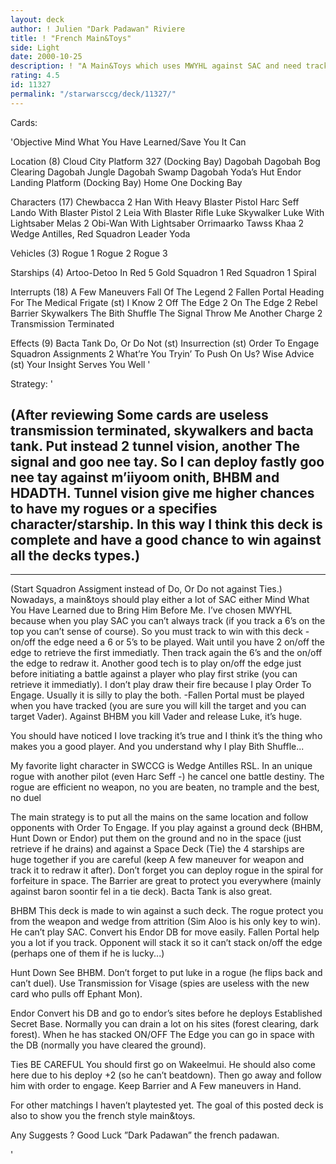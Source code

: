 ```yaml
---
layout: deck
author: ! Julien "Dark Padawan" Riviere
title: ! "French Main&Toys"
side: Light
date: 2000-10-25
description: ! "A Main&Toys which uses MWYHL against SAC and need tracking to win."
rating: 4.5
id: 11327
permalink: "/starwarsccg/deck/11327/"
---
```

Cards: 

'Objective
       Mind What You Have Learned/Save You It Can

Location (8)
       Cloud City Platform 327 (Docking Bay)
       Dagobah
       Dagobah Bog Clearing
       Dagobah Jungle
       Dagobah Swamp
       Dagobah Yoda’s Hut
       Endor Landing Platform (Docking Bay)
       Home One Docking Bay

Characters (17)
       Chewbacca
     2 Han With Heavy Blaster Pistol
       Harc Seff
       Lando With Blaster Pistol
     2 Leia With Blaster Rifle
       Luke Skywalker
       Luke With Lightsaber
       Melas
     2 Obi-Wan With Lightsaber
       Orrimaarko
       Tawss Khaa
     2 Wedge Antilles, Red Squadron Leader
       Yoda

Vehicles (3)
       Rogue 1
       Rogue 2
       Rogue 3

Starships (4)
       Artoo-Detoo In Red 5
       Gold Squadron 1
       Red Squadron 1
       Spiral

Interrupts (18)
       A Few Maneuvers
       Fall Of The Legend
     2 Fallen Portal
       Heading For The Medical Frigate (st)
       I Know
     2 Off The Edge
     2 On The Edge
     2 Rebel Barrier
       Skywalkers
       The Bith Shuffle
       The Signal
       Throw Me Another Charge
     2 Transmission Terminated

Effects (9)
       Bacta Tank
       Do, Or Do Not (st)
       Insurrection (st)
       Order To Engage
       Squadron Assignments
     2 What’re You Tryin’ To Push On Us?
       Wise Advice (st)
       Your Insight Serves You Well  '

Strategy: '

(After reviewing Some cards are useless transmission terminated, skywalkers and bacta tank. Put instead 2 tunnel vision, another The signal and goo nee tay. So I can deploy fastly goo nee tay against m’iiyoom onith, BHBM and HDADTH. Tunnel vision give me higher chances to have my rogues or a specifies character/starship. In this way I think this deck is complete and have a good chance to win against all the decks types.)
-------------------------------------------------------
-------------------------------------------------------
(Start Squadron Assigment instead of Do, Or Do not against Ties.)
Nowadays, a main&toys should play either a lot of SAC either Mind What You Have Learned due to Bring Him Before Me. I’ve chosen MWYHL because when you play SAC you can’t always track (if you track a 6’s on the top you can’t sense of course).
So you must track to win with this deck
	-on/off the edge need a 6 or 5’s to be played. Wait until you have 2 on/off the edge to retrieve the first immediatly. Then track again the 6’s and the on/off the edge to redraw it. Another good tech is to play on/off the edge just before initiating a battle against a player who play first strike (you can retrieve it immediatly). I don’t play draw their fire because I play Order To Engage. Usually it is silly to play the both.
	-Fallen Portal must be played when you have tracked (you are sure you will kill the target and you can target Vader). Against BHBM you kill Vader and release Luke, it’s huge.

You should have noticed I love tracking it’s true and I think it’s the thing who makes you a good player. And you understand why I play Bith Shuffle...

My favorite light character in SWCCG is Wedge Antilles RSL. In an unique rogue with another pilot (even Harc Seff -) he cancel one battle destiny. The rogue are efficient no weapon, no you are beaten, no trample and the best, no duel 

The main strategy is to put all the mains on the same location and follow opponents with Order To Engage. If you play against a ground deck (BHBM, Hunt Down or Endor) put them on the ground and no in the space (just retrieve if he drains) and against a Space Deck (Tie) the 4 starships are huge together if you are careful (keep A few maneuver for weapon and track it to redraw it after). Don’t forget you can deploy rogue in the spiral for forfeiture in space. The Barrier are great to protect you everywhere (mainly against baron soontir fel in a tie deck). Bacta Tank is also great.

BHBM
	This deck is made to win against a such deck. The rogue protect you from the weapon and wedge from attrition (Sim Aloo is his only key to win). He can’t play SAC. Convert his Endor DB for move easily. Fallen Portal help you a lot if you track. Opponent will stack it so it can’t stack on/off the edge (perhaps one of them if he is lucky...)

Hunt Down
	See BHBM. Don’t forget to put luke in a rogue (he flips back and can’t duel). Use Transmission for Visage (spies are useless with the new card who pulls off Ephant Mon).

Endor
	Convert his DB and go to endor’s sites before he deploys Established Secret Base. Normally you can drain a lot on his sites (forest clearing, dark forest). When he has stacked ON/OFF The Edge you can go in space with the DB (normally you have cleared the ground).

Ties
	BE CAREFUL  You should first go on Wakeelmui. He should also come here due to his deploy +2 (so he can’t beatdown). Then go away and follow him with order to engage. Keep Barrier and A Few maneuvers in Hand.

For other matchings I haven’t playtested yet. The goal of this posted deck is also to show you the french style main&toys.

Any Suggests ?
Good Luck 
”Dark Padawan” the french padawan.



'
